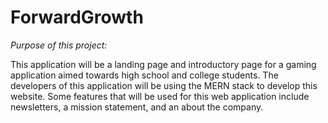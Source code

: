 # ForwardGrowth
*Purpose of this project:*

This application will be a landing page and introductory page for a gaming application aimed towards high school and college students. The developers of this application will be using the MERN stack to develop this website. Some features that will be used for this web application include newsletters, a mission statement, and an about the company.
